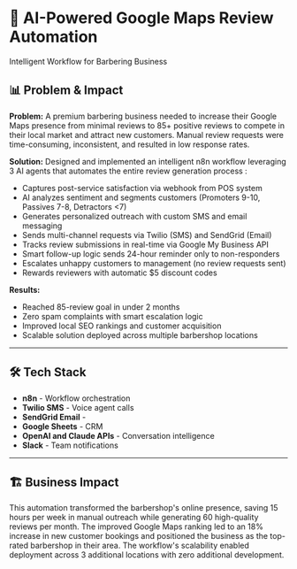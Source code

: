 # 🎯 AI-Powered Google Maps Review Automation

Intelligent Workflow for Barbering Business

## 📊 Problem & Impact

**Problem:** 
A premium barbering business needed to increase their Google Maps 
presence from minimal reviews to 85+ positive reviews to compete in their local market 
and attract new customers. Manual review requests were time-consuming, inconsistent, and 
resulted in low response rates.

**Solution:** 
Designed and implemented an intelligent n8n workflow leveraging 3 AI agents 
that automates the entire review generation process :

- Captures post-service satisfaction via webhook from POS system
- AI analyzes sentiment and segments customers (Promoters 9-10, Passives 7-8, Detractors <7)
- Generates personalized outreach with custom SMS and email messaging
- Sends multi-channel requests via Twilio (SMS) and SendGrid (Email)
- Tracks review submissions in real-time via Google My Business API
- Smart follow-up logic sends 24-hour reminder only to non-responders
- Escalates unhappy customers to management (no review requests sent)
- Rewards reviewers with automatic $5 discount codes

**Results:** 
- Reached 85-review goal in under 2 months
- Zero spam complaints with smart escalation logic
- Improved local SEO rankings and customer acquisition
- Scalable solution deployed across multiple barbershop locations
---

## 🛠️ Tech Stack

- **n8n** - Workflow orchestration
- **Twilio SMS** - Voice agent calls
- **SendGrid Email** - 
- **Google Sheets** - CRM
- **OpenAI and Claude APIs** - Conversation intelligence
- **Slack** - Team notifications

---

## 🏗️ Business Impact

This automation transformed the barbershop's online presence, 
saving 15 hours per week in manual outreach while generating
60 high-quality reviews per month. 
The improved Google Maps ranking led to an 18% increase in new customer 
bookings and positioned the business as the top-rated barbershop in their area. 
The workflow's scalability enabled deployment across 3 additional locations 
with zero additional development.
